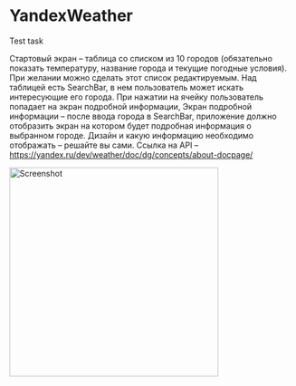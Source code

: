 # YandexWeather
Test task

Стартовый экран – таблица со списком из 10 городов (обязательно показать
температуру, название города и текущие погодные условия). При желании можно
сделать этот список редактируемым. Над таблицей есть SearchBar, в нем
пользователь может искать интересующие его города. При нажатии на ячейку
пользователь попадает на экран подробной информации,
Экран подробной информации – после ввода города в SearchBar, приложение
должно отобразить экран на котором будет подробная информация о выбранном
городе. Дизайн и какую информацию необходимо отображать – решайте вы сами.
Ссылка на API – https://yandex.ru/dev/weather/doc/dg/concepts/about-docpage/

<img width="369" alt="Screenshot" src="https://github.com/ruslan-shigapov/YandexWeather/assets/104629658/8a312245-5ed8-4c35-934a-6edc3a898efa">
